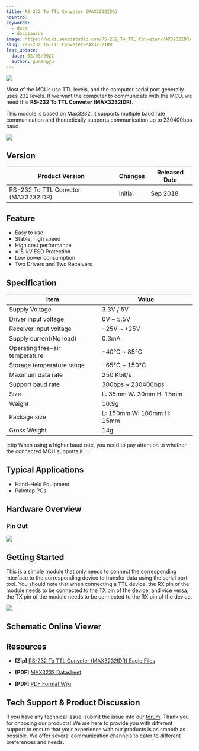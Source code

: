```yaml
---
title: RS-232 To TTL Conveter (MAX3232IDR)
nointro:
keywords:
  - docs
  - docusaurus
image: https://wiki.seeedstudio.com/RS-232_To_TTL_Conveter-MAX3232IDR/
slug: /RS-232_To_TTL_Conveter-MAX3232IDR
last_update:
  date: 02/03/2022
  author: gunengyu
---
```


![](https://files.seeedstudio.com/wiki/RS-232_To_TTL_Conveter-MAX3232IDR/img/main.jpg)

Most of the MCUs use TTL levels, and the computer serial port generally uses 232 levels. If we want the computer to communicate with the MCU, we need this **RS-232 To TTL Conveter (MAX3232IDR)**.


This module is based on Max3232, it supports multiple baud rate communication and theoretically supports communication up to 230400bps baud. 


<p style={{}}><a href="https://www.seeedstudio.com/RS-232-To-TTL-Conveter-MAX3232IDR-p-2851.html" target="_blank"><img src="https://files.seeedstudio.com/wiki/Seeed-WiKi/docs/images/300px-Get_One_Now_Banner-ragular.png" /></a></p>


## Version

| Product Version  | Changes                                                                                               | Released Date |
|------------------|-------------------------------------------------------------------------------------------------------|---------------|
| RS-232 To TTL Conveter (MAX3232IDR) | Initial                                                                                               | Sep 2018      |


## Feature 

- Easy to use
- Stable, high speed
- High cost performance
- ±15-kV ESD Protection
- Low power consumption
- Two Drivers and Two Receivers



## Specification

|Item|Value|
|---|---|
|Supply Voltage|3.3V / 5V|
|Driver input voltage|0V ~ 5.5V|
|Receiver input voltage|-25V ~ +25V|
|Supply current(No load)|0.3mA|
|Operating free-air temperature|-40℃ ~ 85℃|
|Storage temperature range|-65℃ ~ 150℃|
|Maximum data rate|250 Kbit/s|
|Support baud rate|300bps ~ 230400bps|
|Size|L: 35mm W: 30mm H: 15mm| 
|Weight|10.9g|
|Package size|L: 150mm W: 100mm H: 15mm|
|Gross Weight|14g|



:::tip
        When using a higher baud rate, you need to pay attention to whether the connected MCU supports it. 
:::

## Typical Applications

- Hand-Held Equipment
- Palmtop PCs



## Hardware Overview

### Pin Out

![](https://files.seeedstudio.com/wiki/RS-232_To_TTL_Conveter-MAX3232IDR/img/pinout.jpg)


## Getting Started

This is a simple module that only needs to connect the corresponding interface to the corresponding device to transfer data using the serial port tool. You should note that when connecting a TTL device, the RX pin of the module needs to be connected to the TX pin of the device, and vice versa, the TX pin of the module needs to be connected to the RX pin of the device.


![](https://files.seeedstudio.com/wiki/RS-232_To_TTL_Conveter-MAX3232IDR/img/connect.jpg)



## Schematic Online Viewer

<div className="altium-ecad-viewer" data-project-src="https://files.seeedstudio.com/wiki/RS-232_To_TTL_Conveter-MAX3232IDR/res/RS232%20to%20TTL%20Converter%20(MAX3232IDR).zip" style={{borderRadius: '0px 0px 4px 4px', height: 500, borderStyle: 'solid', borderWidth: 1, borderColor: 'rgb(241, 241, 241)', overflow: 'hidden', maxWidth: 1280, maxHeight: 700, boxSizing: 'border-box'}}>
</div>



## Resources

- **[Zip]** [RS-232 To TTL Conveter (MAX3232IDR) Eagle Files](https://files.seeedstudio.com/wiki/RS-232_To_TTL_Conveter-MAX3232IDR/res/RS232%20to%20TTL%20Converter%20(MAX3232IDR).zip)

- **[PDF]** [MAX3232 Datasheet](https://files.seeedstudio.com/wiki/RS-232_To_TTL_Conveter-MAX3232IDR/res/Max3232.pdf)

- **[PDF]** [PDF Format Wiki](https://files.seeedstudio.com/wiki/RS-232_To_TTL_Conveter-MAX3232IDR/res/RS-232_To_TTL_Conveter-MAX3232IDR.pdf)



## Tech Support & Product Discussion
 if you have any technical issue.  submit the issue into our [forum](http://forum.seeedstudio.com/). 
Thank you for choosing our products! We are here to provide you with different support to ensure that your experience with our products is as smooth as possible. We offer several communication channels to cater to different preferences and needs.

<div class="button_tech_support_container">
<a href="https://forum.seeedstudio.com/" class="button_forum"></a> 
<a href="https://www.seeedstudio.com/contacts" class="button_email"></a>
</div>

<div class="button_tech_support_container">
<a href="https://discord.gg/eWkprNDMU7" class="button_discord"></a> 
<a href="https://github.com/Seeed-Studio/wiki-documents/discussions/69" class="button_discussion"></a>
</div>
